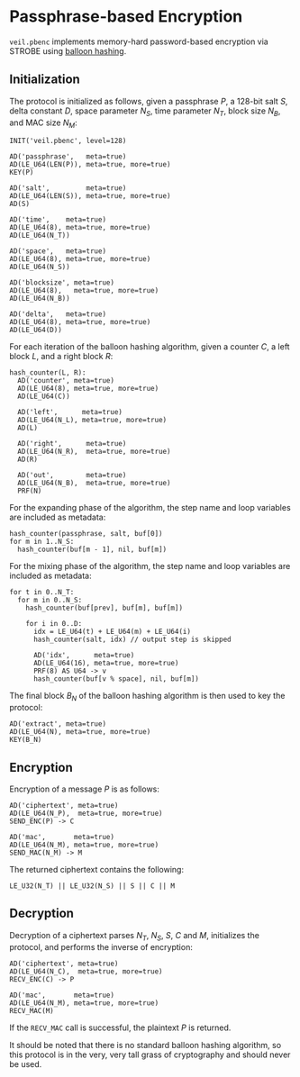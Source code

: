# Passphrase-based Encryption

`veil.pbenc` implements memory-hard password-based encryption via STROBE using [balloon hashing][bh].

## Initialization

The protocol is initialized as follows, given a passphrase $P$, a 128-bit salt $S$, delta constant $D$, space parameter
$N_S$, time parameter $N_T$, block size $N_B$, and MAC size $N_M$:

```text
INIT('veil.pbenc', level=128)

AD('passphrase',   meta=true)
AD(LE_U64(LEN(P)), meta=true, more=true)
KEY(P)

AD('salt',         meta=true)
AD(LE_U64(LEN(S)), meta=true, more=true)
AD(S)

AD('time',    meta=true)
AD(LE_U64(8), meta=true, more=true)
AD(LE_U64(N_T))

AD('space',   meta=true)
AD(LE_U64(8), meta=true, more=true)
AD(LE_U64(N_S))

AD('blocksize', meta=true)
AD(LE_U64(8),   meta=true, more=true)
AD(LE_U64(N_B))

AD('delta',   meta=true)
AD(LE_U64(8), meta=true, more=true)
AD(LE_U64(D))
```

For each iteration of the balloon hashing algorithm, given a counter $C$, a left block $L$, and a right block $R$:

```text
hash_counter(L, R):
  AD('counter', meta=true)
  AD(LE_U64(8), meta=true, more=true)
  AD(LE_U64(C))
  
  AD('left',      meta=true)
  AD(LE_U64(N_L), meta=true, more=true)
  AD(L)
  
  AD('right',      meta=true)
  AD(LE_U64(N_R),  meta=true, more=true)
  AD(R)
  
  AD('out',        meta=true)
  AD(LE_U64(N_B),  meta=true, more=true)
  PRF(N)
```


For the expanding phase of the algorithm, the step name and loop variables are included as metadata:

```text
hash_counter(passphrase, salt, buf[0])
for m in 1..N_S: 
  hash_counter(buf[m - 1], nil, buf[m])

```

For the mixing phase of the algorithm, the step name and loop variables are included as metadata:

```text
for t in 0..N_T:
  for m in 0..N_S: 
    hash_counter(buf[prev], buf[m], buf[m])
    
    for i in 0..D:
      idx = LE_U64(t) + LE_U64(m) + LE_U64(i) 
      hash_counter(salt, idx) // output step is skipped
      
      AD('idx',      meta=true)
      AD(LE_U64(16), meta=true, more=true)
      PRF(8) AS U64 -> v
      hash_counter(buf[v % space], nil, buf[m])
```

The final block $B_N$ of the balloon hashing algorithm is then used to key the protocol:

```text
AD('extract', meta=true)
AD(LE_U64(N), meta=true, more=true)
KEY(B_N)
```

## Encryption

Encryption of a message $P$ is as follows:

```text
AD('ciphertext', meta=true)
AD(LE_U64(N_P),  meta=true, more=true)
SEND_ENC(P) -> C

AD('mac',       meta=true)
AD(LE_U64(N_M), meta=true, more=true)
SEND_MAC(N_M) -> M
```

The returned ciphertext contains the following:

```text
LE_U32(N_T) || LE_U32(N_S) || S || C || M
```

## Decryption

Decryption of a ciphertext parses $N_T$, $N_S$, $S$, $C$ and $M$, initializes the protocol, and performs the inverse of
encryption:

```text
AD('ciphertext', meta=true)
AD(LE_U64(N_C),  meta=true, more=true)
RECV_ENC(C) -> P

AD('mac',       meta=true)
AD(LE_U64(N_M), meta=true, more=true)
RECV_MAC(M)
```

If the `RECV_MAC` call is successful, the plaintext $P$ is returned.

It should be noted that there is no standard balloon hashing algorithm, so this protocol is in the very, very tall grass
of cryptography and should never be used.


[bh]: https://eprint.iacr.org/2016/027.pdf